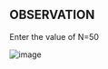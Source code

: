 ## OBSERVATION
Enter the value of N=50

![image](https://github.com/user-attachments/assets/5c7972bc-e8d5-4730-8cf2-efea912283b5)
